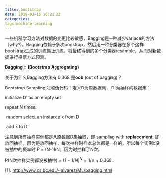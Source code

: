 ```yaml
---
title: bootstrap
date: 2019-03-16 16:21:22
categories:
tags:machine learning
---
```




一些机器学习方法对数据的变更比较敏感，Bagging是一种减少variace的方法（why?)。Bagging依赖于多次boostrap，然后用一种分类器在多个这样bootstrap生成的训练集上训练。将最终得到的多个分类器resamble，从而对新数据进行投票方式预测。

**Bagging = (Bootstrap Aggregating)**

关于为什么Bagging方法有 0.368 是**oob**  (out of bagging)？

Bootstrap Sampling 过程伪代码：定义D为原数据集， D`为抽样的数据集：

initialize D' as an empty set

repeat N times:

​	random select an instance x from D

​	add x to D'

注意到所有抽样实例都是从原数据D集抽取，即 sampling with **replacement**, 即放回抽样。因为是放回抽样，每次抽样时样本总体都是一样的，所以每个实例x没被抽中的概率时 P = (N-1)/N。因为时抽样了N次。

P(N次抽样实例都没被抽中) = $(1-1/N)^N = 1/e  \approx 0.368$ .



[1]. http://www.cs.bc.edu/~alvarez/ML/bagging.html